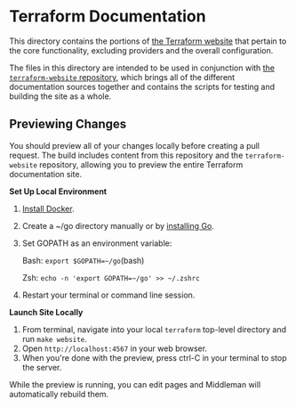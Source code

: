 # Terraform Documentation

This directory contains the portions of [the Terraform website](https://www.terraform.io/) that pertain to the
core functionality, excluding providers and the overall configuration.

The files in this directory are intended to be used in conjunction with
[the `terraform-website` repository](https://github.com/hashicorp/terraform-website), which brings all of the
different documentation sources together and contains the scripts for testing and building the site as
a whole.

## Previewing Changes

You should preview all of your changes locally before creating a pull request. The build includes content from this repository and the `terraform-website` repository, allowing you to preview the entire Terraform documentation site.

**Set Up Local Environment**

1. [Install Docker](https://docs.docker.com/get-docker/).
2. Create a ~/go directory manually or by [installing Go](https://golang.org/doc/install).
3. Set GOPATH as an environment variable:

    Bash: `export $GOPATH=~/go`(bash)

    Zsh: `echo -n 'export GOPATH=~/go' >> ~/.zshrc`
4. Restart your terminal or command line session.

**Launch Site Locally**

1. From terminal, navigate into your local `terraform` top-level directory and run `make website`.
3. Open `http://localhost:4567` in your web browser.
4. When you're done with the preview, press ctrl-C in your terminal to stop the server.

While the preview is running, you can edit pages and Middleman will automatically rebuild them.
